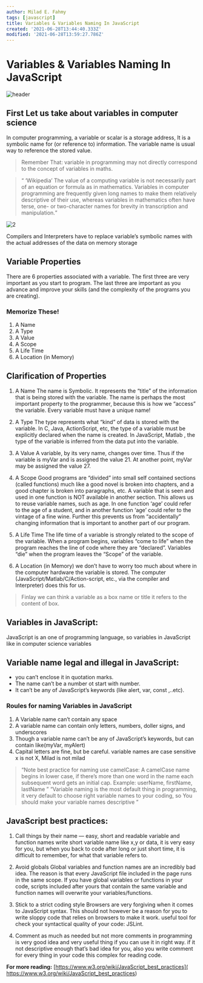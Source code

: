 ```yaml
---
author: Milad E. Fahmy
tags: [javascript]
title: Variables & Variables Naming In JavaScript
created: '2021-06-28T13:44:40.333Z'
modified: '2021-06-28T13:59:27.786Z'
---
```


# Variables & Variables Naming In JavaScript

![header](/images/varaible-javascript-1.jpeg)

## First Let us take about variables in computer science

In computer programming, a variable or scalar is a storage address, It is a symbolic name for (or reference to) information. The variable name is usual way to reference the stored value.

> Remember That: variable in programming may not directly correspond to the concept of variables in maths.

> <q> ‘Wikipedia’
The value of a computing variable is not necessarily part of an equation or formula as in mathematics. Variables in computer programming are frequently given long names to make them relatively descriptive of their use, whereas variables in mathematics often have terse, one- or two-character names for brevity in transcription and manipulation.</q>

![2](/images/varaible-javascript-2.jpeg)

Compilers and Interpreters have to replace variable’s symbolic names with the actual addresses of the data on memory storage

## Variable Properties

There are 6 properties associated with a variable. The first three are very important as you start to program. The last three are important as you advance and improve your skills (and the complexity of the programs you are creating).

### Memorize These!
1. A Name
2. A Type
3. A Value
4. A Scope
5. A Life Time
6. A Location (in Memory)

## Clarification of Properties

1. A Name
  The name is Symbolic. It represents the “title” of the information that is being stored with the variable. The name is perhaps the most important property to the programmer, because this is how we “access” the variable. Every variable must have a unique name!

2. A Type
  The type represents what “kind” of data is stored with the variable. In C, Java, ActionScript, etc, the type of a variable must be explicitly declared when the name is created. In JavaScript, Matlab , the type of the variable is inferred from the data put into the variable.

3. A Value
A variable, by its very name, changes over time. Thus if the variable is myVar and is assigned the value 21. At another point, myVar may be assigned the value 27.

4. A Scope
Good programs are “divided” into small self contained sections (called functions) much like a good novel is broken into chapters, and a good chapter is broken into paragraphs, etc. A variable that is seen and used in one function is NOT available in another section. This allows us to reuse variable names, such as age. In one function ‘age’ could refer to the age of a student, and in another function ‘age’ could refer to the vintage of a fine wine.
Further this prevents us from “accidentally” changing information that is important to another part of our program.

5. A Life Time
The life time of a variable is strongly related to the scope of the variable. When a program begins, variables “come to life” when the program reaches the line of code where they are “declared”. Variables “die” when the program leaves the “Scope” of the variable.

6. A Location (in Memory)
we don’t have to worry too much about where in the computer hardware the variable is stored. The computer (JavaScript/Matlab/C/Action-script, etc., via the compiler and Interpreter) does this for us.

> Finlay we can think a variable as a box name or title it refers to the content of box.

## Variables in JavaScript:
JavaScript is an one of programming language, so variables in JavaScript like in computer science variables

## Variable name legal and illegal in JavaScript:
* you can’t enclose it in quotation marks.
* The name can’t be a number ot start with number.
* It can’t be any of JavaScript’s keywords (like alert, var, const ,..etc).

### Roules for naming Variables in JavaScript
1. A Variable name can’t contain any space
2. A variable name can contain only letters, numbers, doller signs, and underscores
3. Though a variable name can’t be any of JavaScript’s keywords, but can contain
like(myVar, myAlert)
4. Capital letters are fine, but be careful. variable names are case sensitive
x is not X, Milad is not milad

> <q>Note best practice for naming use camelCase:
A camelCase name begins in lower case, if there’s more than one word in the name each subsequent word gets an initial cap. Example: userName, firstName, lastName </q>
<q>Variable naming is the most default thing in programming, it very default to choose right variable names to your coding, so You should make your variable names descriptive </q>

## JavaScript best practices:
1. Call things by their name — easy, short and readable variable and function names
write short variable name like x,y or data, it is very easy for you, but when you back to code after long or just short time, it is difficult to remember, for what that variable refers to.

2. Avoid globals
Global variables and function names are an incredibly bad idea. The reason is that every JavaScript file included in the page runs in the same scope. If you have global variables or functions in your code, scripts included after yours that contain the same variable and function names will overwrite your variables/functions.

3. Stick to a strict coding style
Browsers are very forgiving when it comes to JavaScript syntax. This should not however be a reason for you to write sloppy code that relies on browsers to make it work. useful tool for check your syntactical quality of your code: JSLint.

4. Comment as much as needed but not more
comments in programming is very good idea and very useful thing if you can use it in right way. if it not descriptive enough that’s bad idea for you, also you write comment for every thing in your code this complex for reading code.

<b>For more reading:</b>  [https://www.w3.org/wiki/JavaScript_best_practices]( https://www.w3.org/wiki/JavaScript_best_practices)

